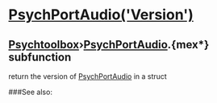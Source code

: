 # [PsychPortAudio('Version')](PsychPortAudio-Version) 
## [Psychtoolbox](Pyschtoolbox)&#8250;[PsychPortAudio](PsychPortAudio).{mex*} subfunction


return the version of [PsychPortAudio](PsychPortAudio) in a struct  


###See also:

